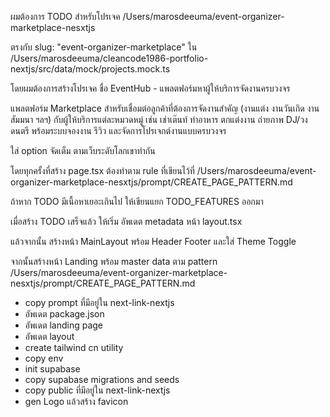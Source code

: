 ผมต้องการ TODO สำหรับโปรเจค /Users/marosdeeuma/event-organizer-marketplace-nesxtjs

ตรงกับ slug: "event-organizer-marketplace" ใน /Users/marosdeeuma/cleancode1986-portfolio-nextjs/src/data/mock/projects.mock.ts

โดยผมต้องการสร้างโปรเจค ชื่อ EventHub - แพลตฟอร์มหาผู้ให้บริการจัดงานครบวงจร

แพลตฟอร์ม Marketplace สำหรับเชื่อมต่อลูกค้าที่ต้องการจัดงานสำคัญ (งานแต่ง งานวันเกิด งานสัมมนา ฯลฯ) กับผู้ให้บริการแต่ละหมวดหมู่ เช่น เช่าเต๊นท์ ทำอาหาร ตกแต่งงาน ถ่ายภาพ DJ/วงดนตรี พร้อมระบบจองงาน รีวิว และจัดการโปรเจกต์งานแบบครบวงจร

ใส่ option จัดเต็ม ตามเว็บระดับโลกเขาทำกัน

โดยทุกครั้งที่สร้าง page.tsx ต้องทำตาม rule ที่เขียนไว้ที่ /Users/marosdeeuma/event-organizer-marketplace-nesxtjs/prompt/CREATE_PAGE_PATTERN.md

ถ้าหาก TODO มีเนื้อหาเยอะเกินไป ให้เขียนแยก TODO_FEATURES ออกมา

เมื่อสร้าง TODO เสร็จแล้ว ให้เริ่ม อัพเดต metadata หน้า layout.tsx

แล้วจากนั้น สร้างหน้า MainLayout พร้อม Header Footer และใส่ Theme Toggle

จากนั้นสร้างหน้า Landing พร้อม master data ตาม pattern /Users/marosdeeuma/event-organizer-marketplace-nesxtjs/prompt/CREATE_PAGE_PATTERN.md

- copy prompt ที่มีอยู่ใน next-link-nextjs
- อัพเดต package.json
- อัพเดต landing page
- อัพเดต layout
- create tailwind cn utility
- copy env
- init supabase
- copy supabase migrations and seeds
- copy public ที่มีอยู่ใน next-link-nextjs
- gen Logo แล้วสร้าง favicon
